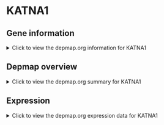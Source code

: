 <h1>KATNA1</h1>

<h2>Gene information</h2>
<details>
  <summary>Click to view the depmap.org information for KATNA1</summary>
  <p><a href="https://depmap.org/portal/gene/KATNA1?tab=about" target="_BLANK">Open page in a new tab...</a></p>
  <iframe src="https://depmap.org/portal/gene/KATNA1?tab=about" style="border:none;width:100%;height:800px"></iframe>
</details>

<h2>Depmap overview</h2>
<details>
  <summary>Click to view the depmap.org summary for KATNA1</summary>
  <p><a href="https://depmap.org/portal/gene/KATNA1?tab=overview" target="_BLANK">Open page in a new tab...</a></p>
  <iframe src="https://depmap.org/portal/gene/KATNA1?tab=overview" style="border:none;width:100%;height:800px"></iframe>
</details>

<h2>Expression</h2>
<details>
  <summary>Click to view the depmap.org expression data for KATNA1</summary>
  <p><a href="https://depmap.org/portal/gene/KATNA1?tab=characterization" target="_BLANK">Open page in a new tab...</a></p>
  <iframe src="https://depmap.org/portal/gene/KATNA1?tab=characterization" style="border:none;width:100%;height:800px"></iframe>
</details>


<!--
<h2>Reactome Pathway diagram</h2>
<details>
  <summary>Click to view the Reactome pathway for KATNA1</summary>
  <p><a href="PURL" target="_BLANK">Open page in a new tab...</a></p>
  PNAME
</details>
-->



